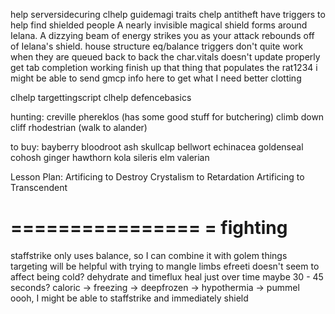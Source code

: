 
help serversidecuring
clhelp guidemagi
traits
chelp antitheft
have triggers to help find shielded people
A nearly invisible magical shield forms around Ielana.
A dizzying beam of energy strikes you as your attack rebounds off of Ielana's
shield.
house structure
eq/balance triggers don't quite work when they are queued back to back
    the char.vitals doesn't update properly
get tab completion working
finish up that thing that populates the rat1234
    i might be able to send gmcp info here to get what I need
better clotting
    
clhelp targettingscript
clhelp defencebasics

hunting:
    creville
    phereklos (has some good stuff for butchering)
        climb down cliff
    rhodestrian (walk to alander)


to buy:
    bayberry
    bloodroot
    ash
    skullcap
    bellwort
    echinacea
    goldenseal
    cohosh
    ginger
    hawthorn
    kola
    sileris
    elm
    valerian


Lesson Plan:
             Artificing to Destroy
             Crystalism to Retardation
             Artificing to Transcendent


================
= fighting
================
staffstrike only uses balance, so I can combine it with golem things
targeting will be helpful with trying to mangle limbs
efreeti doesn't seem to affect being cold?
dehydrate and timeflux heal just over time
    maybe 30 - 45 seconds?
caloric -> freezing -> deepfrozen -> hypothermia -> pummel
oooh, I might be able to staffstrike and immediately shield


